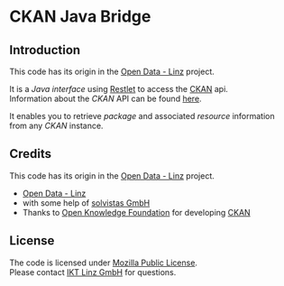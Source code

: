 # CKAN Java Bridge

## Introduction

This code has its origin in the [Open Data - Linz](http://data.linz.gv.at/) project. 

It is a _Java interface_ using [Restlet](http://www.restlet.org/) to access the [CKAN](http://ckan.org/) api.  
Information about the _CKAN_ API can be found [here](http://docs.ckan.org/en/latest/api-tutorial.html).

It enables you to retrieve _package_ and associated _resource_ information from any _CKAN_ instance.

## Credits

This code has its origin in the [Open Data - Linz](http://data.linz.gv.at/) project. 

* [Open Data - Linz](http://data.linz.gv.at/)
* with some help of [solvistas GmbH](www.solvistas.at)
* Thanks to [Open Knowledge Foundation](http://okfn.org/) for developing [CKAN](http://ckan.org/) 




## License

The code is licensed under [Mozilla Public License](http://www.mozilla.org/MPL/).  
Please contact [IKT Linz GmbH](http://www.linz.at/politik_verwaltung/44530.asp) for questions. 